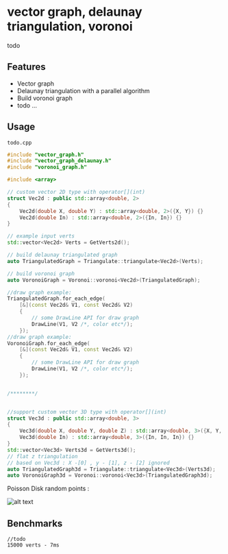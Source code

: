 
# vector graph, delaunay triangulation, voronoi
todo

## Features
* Vector graph
* Delaunay triangulation with a parallel algorithm
* Build voronoi graph
* todo ...

## Usage
`todo.cpp`

```CPP
#include "vector_graph.h"
#include "vector_graph_delaunay.h"
#include "voronoi_graph.h"

#include <array>

// custom vector 2D type with operator[](int)
struct Vec2d : public std::array<double, 2>
{
    Vec2d(double X, double Y) : std::array<double, 2>({X, Y}) {}
    Vec2d(double In) : std::array<double, 2>({In, In}) {}
}

// example input verts
std::vector<Vec2d> Verts = GetVerts2d();

// build delaunay triangulated graph
auto TriangulatedGraph = Triangulate::triangulate<Vec2d>(Verts);

// build voronoi graph
auto VoronoiGraph = Voronoi::voronoi<Vec2d>(TriangulatedGraph);

//draw graph example:
TriangulatedGraph.for_each_edge(
    [&](const Vec2d& V1, const Vec2d& V2)
    {
        // some DrawLine API for draw graph
        DrawLine(V1, V2 /*, color etc*/);
    });
//draw graph example:
VoronoiGraph.for_each_edge(
    [&](const Vec2d& V1, const Vec2d& V2)
    {
        // some DrawLine API for draw graph
        DrawLine(V1, V2 /*, color etc*/);
    });


/********/


//support custom vector 3D type with operator[](int)
struct Vec3d : public std::array<double, 3>
{
    Vec3d(double X, double Y, double Z) : std::array<double, 3>({X, Y, Z}) {}
    Vec3d(double In) : std::array<double, 3>({In, In, In}) {}
}
std::vector<Vec3d> Verts3d = GetVerts3d();
// flat z triangulation 
// based on Vec3d : X -[0] , y - [1], z - [2] ignored
auto TriangulatedGraph3d = Triangulate::triangulate<Vec3d>(Verts3d);
auto VoronoiGraph3d = Voronoi::voronoi<Vec3d>(TriangulatedGraph3d);

```

Poisson Disk random points :

![alt text](https://i.imgur.com/yQ17dMy.jpeg)


## Benchmarks
```
//todo
15000 verts - 7ms
```